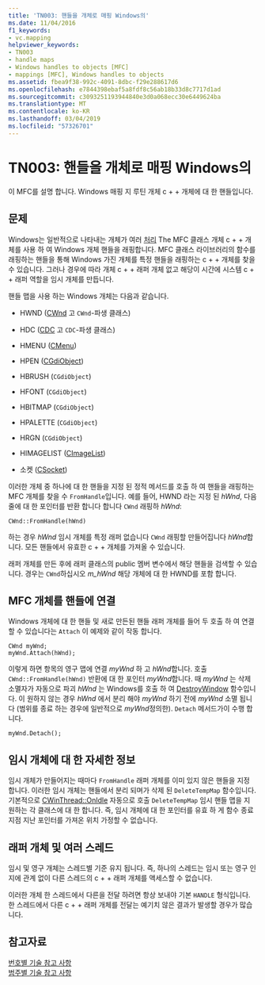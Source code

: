 ```yaml
---
title: 'TN003: 핸들을 개체로 매핑 Windows의'
ms.date: 11/04/2016
f1_keywords:
- vc.mapping
helpviewer_keywords:
- TN003
- handle maps
- Windows handles to objects [MFC]
- mappings [MFC], Windows handles to objects
ms.assetid: fbea9f38-992c-4091-8dbc-f29e288617d6
ms.openlocfilehash: e7844398ebaf5a8fdf8c56ab18b33d8c7717d1ad
ms.sourcegitcommit: c3093251193944840e3d0a068ecc30e6449624ba
ms.translationtype: MT
ms.contentlocale: ko-KR
ms.lasthandoff: 03/04/2019
ms.locfileid: "57326701"
---
```

# <a name="tn003-mapping-of-windows-handles-to-objects"></a>TN003: 핸들을 개체로 매핑 Windows의

이 MFC를 설명 합니다. Windows 매핑 지 루틴 개체 c + + 개체에 대 한 핸들입니다.

## <a name="the-problem"></a>문제

Windows는 일반적으로 나타내는 개체가 여러 [처리](/windows/desktop/WinProg/windows-data-types) The MFC 클래스 개체 c + + 개체를 사용 하 여 Windows 개체 핸들을 래핑합니다. MFC 클래스 라이브러리의 함수를 래핑하는 핸들을 통해 Windows 가진 개체를 특정 핸들을 래핑하는 c + + 개체를 찾을 수 있습니다. 그러나 경우에 따라 개체 c + + 래퍼 개체 없고 해당이 시간에 시스템 c + + 래퍼 역할을 임시 개체를 만듭니다.

핸들 맵을 사용 하는 Windows 개체는 다음과 같습니다.

- HWND ([CWnd](../mfc/reference/cwnd-class.md) 고 `CWnd`-파생 클래스)

- HDC ([CDC](../mfc/reference/cdc-class.md) 고 `CDC`-파생 클래스)

- HMENU ([CMenu](../mfc/reference/cmenu-class.md))

- HPEN ([CGdiObject](../mfc/reference/cgdiobject-class.md))

- HBRUSH (`CGdiObject`)

- HFONT (`CGdiObject`)

- HBITMAP (`CGdiObject`)

- HPALETTE (`CGdiObject`)

- HRGN (`CGdiObject`)

- HIMAGELIST ([CImageList](../mfc/reference/cimagelist-class.md))

- 소켓 ([CSocket](../mfc/reference/csocket-class.md))

이러한 개체 중 하나에 대 한 핸들을 지정 된 정적 메서드를 호출 하 여 핸들을 래핑하는 MFC 개체를 찾을 수 `FromHandle`입니다. 예를 들어, HWND 라는 지정 된 *hWnd*, 다음 줄에 대 한 포인터를 반환 합니다 합니다 `CWnd` 래핑하 *hWnd*:

```
CWnd::FromHandle(hWnd)
```

하는 경우 *hWnd* 임시 개체를 특정 래퍼 없습니다 `CWnd` 래핑할 만들어집니다 *hWnd*합니다. 모든 핸들에서 유효한 c + + 개체를 가져올 수 있습니다.

래퍼 개체를 만든 후에 래퍼 클래스의 public 멤버 변수에서 해당 핸들을 검색할 수 있습니다. 경우는 `CWnd`하십시오 *m_hWnd* 해당 개체에 대 한 HWND를 포함 합니다.

## <a name="attaching-handles-to-mfc-objects"></a>MFC 개체를 핸들에 연결

Windows 개체에 대 한 핸들 및 새로 만든된 핸들 래퍼 개체를 들어 두 호출 하 여 연결할 수 있습니다는 `Attach` 이 예제와 같이 작동 합니다.

```
CWnd myWnd;
myWnd.Attach(hWnd);
```

이렇게 하면 항목의 영구 맵에 연결 *myWnd* 하 고 *hWnd*합니다. 호출 `CWnd::FromHandle(hWnd)` 반환에 대 한 포인터 *myWnd*합니다. 때 *myWnd* 는 삭제 소멸자가 자동으로 파괴 *hWnd* 는 Windows를 호출 하 여 [DestroyWindow](/windows/desktop/api/winuser/nf-winuser-destroywindow) 함수입니다. 이 원하지 않는 경우 *hWnd* 에서 분리 해야 *myWnd* 하기 전에 *myWnd* 소멸 됩니다 (범위를 종료 하는 경우에 일반적으로 *myWnd*정의한). `Detach` 메서드가이 수행 합니다.

```
myWnd.Detach();
```

## <a name="more-about-temporary-objects"></a>임시 개체에 대 한 자세한 정보

임시 개체가 만들어지는 때마다 `FromHandle` 래퍼 개체를 이미 있지 않은 핸들을 지정 합니다. 이러한 임시 개체는 핸들에서 분리 되며가 삭제 된 `DeleteTempMap` 함수입니다. 기본적으로 [CWinThread::OnIdle](../mfc/reference/cwinthread-class.md#onidle) 자동으로 호출 `DeleteTempMap` 임시 핸들 맵을 지 원하는 각 클래스에 대 한 합니다. 즉, 임시 개체에 대 한 포인터를 유효 하 게 함수 종료 지점 지난 포인터를 가져온 위치 가정할 수 없습니다.

## <a name="wrapper-objects-and-multiple-threads"></a>래퍼 개체 및 여러 스레드

임시 및 영구 개체는 스레드별 기준 유지 됩니다. 즉, 하나의 스레드는 임시 또는 영구 인지에 관계 없이 다른 스레드의 c + + 래퍼 개체를 액세스할 수 없습니다.

이러한 개체 한 스레드에서 다른을 전달 하려면 항상 보내야 기본 `HANDLE` 형식입니다. 한 스레드에서 다른 c + + 래퍼 개체를 전달는 예기치 않은 결과가 발생할 경우가 많습니다.

## <a name="see-also"></a>참고자료

[번호별 기술 참고 사항](../mfc/technical-notes-by-number.md)<br/>
[범주별 기술 참고 사항](../mfc/technical-notes-by-category.md)

